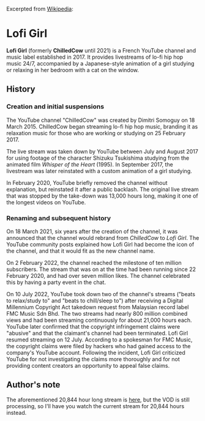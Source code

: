 Excerpted from [Wikipedia](https://en.wikipedia.org/wiki/Lofi_Girl):

# Lofi Girl

**Lofi Girl** (formerly **ChilledCow** until 2021) is a French YouTube channel and music label established in 2017. It provides livestreams of lo-fi hip hop music 24/7, accompanied by a Japanese-style animation of a girl studying or relaxing in her bedroom with a cat on the window.

## History

### Creation and initial suspensions

The YouTube channel "ChilledCow" was created by Dimitri Somoguy on 18 March 2015. ChilledCow began streaming lo-fi hip hop music, branding it as relaxation music for those who are working or studying on 25 February 2017.

The live stream was taken down by YouTube between July and August 2017 for using footage of the character Shizuku Tsukishima studying from the animated film *Whisper of the Heart* (1995). In September 2017, the livestream was later reinstated with a custom animation of a girl studying.

In February 2020, YouTube briefly removed the channel without explanation, but reinstated it after a public backlash. The original live stream that was stopped by the take-down was 13,000 hours long, making it one of the longest videos on YouTube.

### Renaming and subsequent history

On 18 March 2021, six years after the creation of the channel, it was announced that the channel would rebrand from *ChilledCow* to *Lofi Girl*. The YouTube community posts explained how Lofi Girl had become the icon of the channel, and that it would fit as the new channel name.

On 2 February 2022, the channel reached the milestone of ten million subscribers. The stream that was on at the time had been running since 22 February 2020, and had over seven million likes. The channel celebrated this by having a party event in the chat.

On 10 July 2022, YouTube took down two of the channel's streams ("beats to relax/study to" and "beats to chill/sleep to") after receiving a Digital Millennium Copyright Act takedown request from Malaysian record label FMC Music Sdn Bhd. The two streams had nearly 800 million combined views and had been streaming continuously for about 21,000 hours each. YouTube later confirmed that the copyright infringement claims were "abusive" and that the claimant's channel had been terminated. Lofi Girl resumed streaming on 12 July. According to a spokesman for FMC Music, the copyright claims were filed by hackers who had gained access to the company's YouTube account. Following the incident, Lofi Girl criticized YouTube for not investigating the claims more thoroughly and for not providing content creators an opportunity to appeal false claims.

## Author's note

The aforementioned 20,844 hour long stream is [here](https://youtu.be/5qap5aO4i9A), but the VOD is still processing, so I'll have you watch the current stream for 20,844 hours instead.